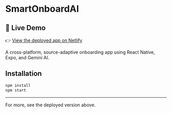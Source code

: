 # SmartOnboardAI

## 🚀 Live Demo

👉 [View the deployed app on Netlify](https://papaya-panda-cdaccf.netlify.app/)

A cross-platform, source-adaptive onboarding app using React Native, Expo, and Gemini AI.

## Installation

```bash
npm install
npm start
```

---

For more, see the deployed version above.
